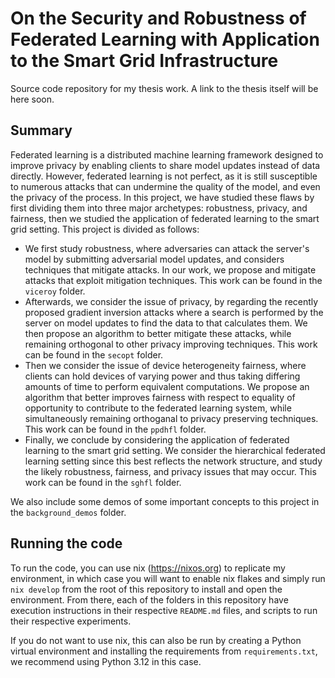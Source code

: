 # On the Security and Robustness of Federated Learning with Application to the Smart Grid Infrastructure

Source code repository for my thesis work. A link to the thesis itself will be here soon.

## Summary

Federated learning is a distributed machine learning framework designed to improve privacy by enabling clients to share model updates instead of data directly. However, federated learning is not perfect, as it is still susceptible to numerous attacks that can undermine the quality of the model, and even the privacy of the process. In this project, we have studied these flaws by first dividing them into three major archetypes: robustness, privacy, and fairness, then we studied the application of federated learning to the smart grid setting. This project is divided as follows:
- We first study robustness, where adversaries can attack the server's model by submitting adversarial model updates, and considers techniques that mitigate attacks. In our work, we propose and mitigate attacks that exploit mitigation techniques. This work can be found in the `viceroy` folder.
- Afterwards, we consider the issue of privacy, by regarding the recently proposed gradient inversion attacks where a search is performed by the server on model updates to find the data to that calculates them. We then propose an algorithm to better mitigate these attacks, while remaining orthogonal to other privacy improving techniques. This work can be found in the `secopt` folder.
- Then we consider the issue of device heterogeneity fairness, where clients can hold devices of varying power and thus taking differing amounts of time to perform equivalent computations. We propose an algorithm that better improves fairness with respect to equality of opportunity to contribute to the federated learning system, while simultaneously remaining orthoganal to privacy preserving techniques. This work can be found in the `ppdhfl` folder.
- Finally, we conclude by considering the application of federated learning to the smart grid setting. We consider the hierarchical federated learning setting since this best reflects the network structure, and study the likely robustness, fairness, and privacy issues that may occur. This work can be found in the `sghfl` folder.

We also include some demos of some important concepts to this project in the `background_demos` folder.

## Running the code

To run the code, you can use nix (https://nixos.org) to replicate my environment, in which case you will want to enable nix flakes and simply run `nix develop` from the root of this repository to install and open the environment. From there, each of the folders in this repository have execution instructions in their respective `README.md` files, and scripts to run their respective experiments.

If you do not want to use nix, this can also be run by creating a Python virtual environment and installing the requirements from `requirements.txt`, we recommend using Python 3.12 in this case.
